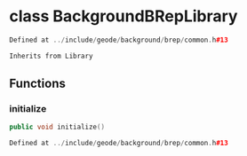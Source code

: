 # class BackgroundBRepLibrary

```cpp
Defined at ../include/geode/background/brep/common.h#13
```

```cpp
Inherits from Library
```



## Functions

### initialize

```cpp
public void initialize()
```

```cpp
Defined at ../include/geode/background/brep/common.h#13
```



